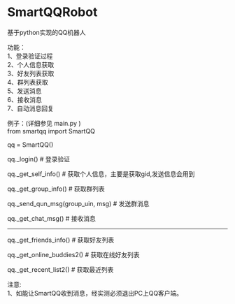 #  SmartQQRobot    
基于python实现的QQ机器人
    
功能：   
1、登录验证过程   
2、个人信息获取   
3、好友列表获取   
4、群列表获取    
5、发送消息     
6、接收消息    
7、自动消息回复    
    	
例子：(详细参见 main.py )    
from smartqq import SmartQQ     
      
qq = SmartQQ()    
       
qq._login() # 登录验证     
      
qq._get_self_info() # 获取个人信息，主要是获取gid,发送信息会用到     
      
qq._get_group_info() # 获取群列表       
      
qq._send_qun_msg(group_uin, msg)  # 发送群消息   
    
qq._get_chat_msg() # 接收消息     
      
--------------------------------     
qq._get_friends_info() # 获取好友列表    
    
qq._get_online_buddies2() # 获取在线好友列表     
     
qq._get_recent_list2() # 获取最近列表	 
      
注意:    
1、如能让SmartQQ收到消息，经实测必须退出PC上QQ客户端。    
